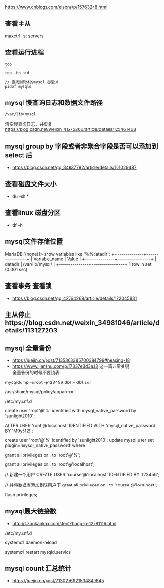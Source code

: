 https://www.cnblogs.com/elsons/p/15763248.html



## 查看主从
maxctrl list servers



## 查看运行进程
```
top

top -Hp pid

// 查找到具体的mysql 进程id
pidof mysqld
```

## mysql 慢查询日志和数据文件路径
```
/var/lib/mysql
```
清空慢查询日志，并恢复
https://blog.csdn.net/weixin_41275260/article/details/125461408

## mysql group by 字段或者非聚合字段是否可以添加到select 后
- https://blog.csdn.net/qq_34637782/article/details/101029487

## 查看磁盘文件大小
- du -sh *

## 查看linux 磁盘分区
- df -h

## mysql文件存储位置
MariaDB [(none)]> show variables like '%%datadir';
+---------------+-----------------+
| Variable_name | Value           |
+---------------+-----------------+
| datadir       | /var/lib/mysql/ |
+---------------+-----------------+
1 row in set (0.001 sec) 

## 查看事务 查看锁
- https://blog.csdn.net/qq_42764269/article/details/122045831

## 主从停止https://blog.csdn.net/weixin_34981046/article/details/113127203


## mysql 全量备份
- https://juejin.cn/post/7135363385700384799#heading-18
- https://www.jianshu.com/p/17337e3d3a33   这一篇非常关键  
  全量备份的时候不要锁表

mysqldump -uroot -p123456 db1 > db1.sql

/usr/share/mysql/policy/apparmor

/etc/my.cnf.d

create user 'root'@'%' identified with mysql_native_password by 'sunlight2010';

ALTER USER 'root'@'localhost' IDENTIFIED WITH 'mysql_native_password' BY 'M9y512!';

create user 'root'@'%' identified by 'sunlight2010';
update mysql.user set plugin='mysql_native_password' where 

grant all privileges on *.* to 'root'@'%';

grant all privileges on *.* to 'root'@'localhost';

// 新建一个用户
CREATE USER 'course'@'localhost' IDENTIFIED BY '123456';

// 并将数据库添加到该用户下
grant all privileges on *.* to 'course'@'localhost';

flush privileges;

## mysql最大链接数
- http://t.zoukankan.com/JentZhang-p-12581116.html

/etc/my.cnf.d

systemctl daemon-reload

systemctl restart  mysqld.service

## mysql count 汇总统计
- https://juejin.cn/post/7130276921534840845